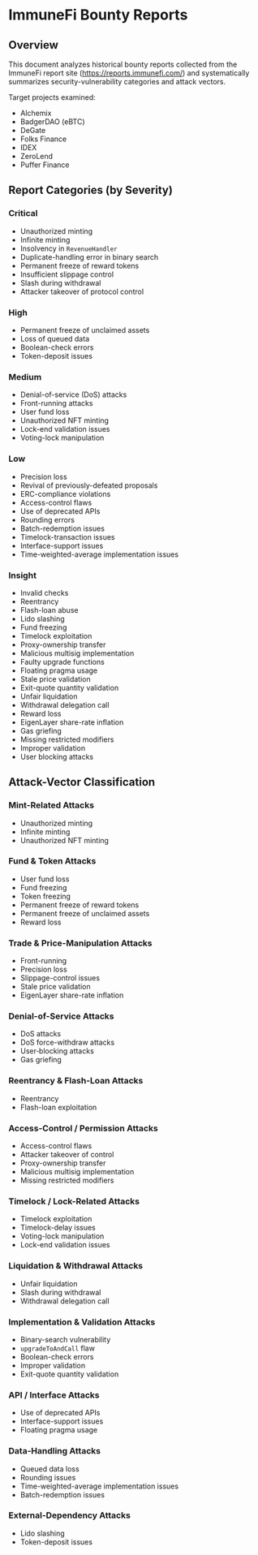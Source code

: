 # ImmuneFi Bounty Reports

## Overview

This document analyzes historical bounty reports collected from the ImmuneFi report site (<https://reports.immunefi.com/>) and systematically summarizes security-vulnerability categories and attack vectors.

Target projects examined:

- Alchemix
- BadgerDAO (eBTC)
- DeGate
- Folks Finance
- IDEX
- ZeroLend
- Puffer Finance

## Report Categories (by Severity)

### Critical
- Unauthorized minting
- Infinite minting
- Insolvency in `RevenueHandler`
- Duplicate-handling error in binary search
- Permanent freeze of reward tokens
- Insufficient slippage control
- Slash during withdrawal
- Attacker takeover of protocol control

### High
- Permanent freeze of unclaimed assets
- Loss of queued data
- Boolean-check errors
- Token-deposit issues

### Medium
- Denial-of-service (DoS) attacks
- Front-running attacks
- User fund loss
- Unauthorized NFT minting
- Lock-end validation issues
- Voting-lock manipulation

### Low
- Precision loss
- Revival of previously-defeated proposals
- ERC-compliance violations
- Access-control flaws
- Use of deprecated APIs
- Rounding errors
- Batch-redemption issues
- Timelock-transaction issues
- Interface-support issues
- Time-weighted-average implementation issues

### Insight
- Invalid checks
- Reentrancy
- Flash-loan abuse
- Lido slashing
- Fund freezing
- Timelock exploitation
- Proxy-ownership transfer
- Malicious multisig implementation
- Faulty upgrade functions
- Floating pragma usage
- Stale price validation
- Exit-quote quantity validation
- Unfair liquidation
- Withdrawal delegation call
- Reward loss
- EigenLayer share-rate inflation
- Gas griefing
- Missing restricted modifiers
- Improper validation
- User blocking attacks

## Attack-Vector Classification

### Mint-Related Attacks
- Unauthorized minting
- Infinite minting
- Unauthorized NFT minting

### Fund & Token Attacks
- User fund loss
- Fund freezing
- Token freezing
- Permanent freeze of reward tokens
- Permanent freeze of unclaimed assets
- Reward loss

### Trade & Price-Manipulation Attacks
- Front-running
- Precision loss
- Slippage-control issues
- Stale price validation
- EigenLayer share-rate inflation

### Denial-of-Service Attacks
- DoS attacks
- DoS force-withdraw attacks
- User‐blocking attacks
- Gas griefing

### Reentrancy & Flash-Loan Attacks
- Reentrancy
- Flash-loan exploitation

### Access-Control / Permission Attacks
- Access-control flaws
- Attacker takeover of control
- Proxy-ownership transfer
- Malicious multisig implementation
- Missing restricted modifiers

### Timelock / Lock-Related Attacks
- Timelock exploitation
- Timelock-delay issues
- Voting-lock manipulation
- Lock-end validation issues

### Liquidation & Withdrawal Attacks
- Unfair liquidation
- Slash during withdrawal
- Withdrawal delegation call

### Implementation & Validation Attacks
- Binary-search vulnerability
- `upgradeToAndCall` flaw
- Boolean-check errors
- Improper validation
- Exit-quote quantity validation

### API / Interface Attacks
- Use of deprecated APIs
- Interface-support issues
- Floating pragma usage

### Data-Handling Attacks
- Queued data loss
- Rounding issues
- Time-weighted-average implementation issues
- Batch-redemption issues

### External-Dependency Attacks
- Lido slashing
- Token-deposit issues
